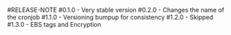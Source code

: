 #RELEASE-NOTE
#0.1.0 - Very stable version
#0.2.0 - Changes the name of the cronjob
#1.1.0 - Versioning bumpup for consistency
#1.2.0 - Skipped
#1.3.0 - EBS tags and Encryption